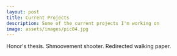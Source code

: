 ```yaml
---
layout: post
title: Current Projects
description: Some of the current projects I'm working on 
image: assets/images/pic04.jpg
---
```


Honor's thesis. Shmoovement shooter. Redirected walking paper.
